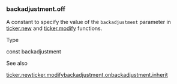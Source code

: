 ### backadjustment.off

A constant to specify the value of the `backadjustment` parameter in [ticker.new](#fun_ticker.new) and [ticker.modify](#fun_ticker.modify) functions.

Type

const backadjustment

See also

[ticker.new](#fun_ticker.new)[ticker.modify](#fun_ticker.modify)[backadjustment.on](#const_backadjustment.on)[backadjustment.inherit](#const_backadjustment.inherit)
